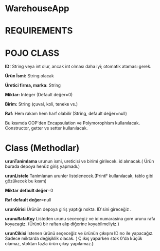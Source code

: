 # WarehouseApp


# **REQUIREMENTS**


# **POJO CLASS**


**ID:** String veya int olur, ancak int olması daha iyi; otomatik ataması
gerek.

**Ürün İsmi:** String olacak

**Üretici firma, marka:** String

**Miktar:** Integer (Default değer=0)

**Birim:** String (çuval, koli, teneke vs.)

**Raf:** Hem rakam hem harf olabilir (String, default değer=null)

Bu kısımda OOP'den Encapsulation ve Polymorophism kullanılacak.
Constructor, getter ve setter kullanılacak.



# **Class (Methodlar)**

**urunTanimlama** urunun ismi, ureticisi ve birimi girilecek. id alınacak.( Ürün burada depoya henüz giriş yapmadı.)

**urunListele** Tanimlanan urunler listelenecek.(PrintF kullanılacak, tablo gibi gözükecek bu kısım)

**Miktar** **default değer**=0

**Raf** **default değer**=null



**urunGirisi** Ürünün depoya giriş yaptığı nokta. ID'sini gireceğiz .

**urunuRafaKoy** Listeden urunu sececegiz ve id numarasina gore urunu
rafa koyacagiz. (Ürünü bir raftan alıp diğerine koyabilmeliyiz.)

**urunCikisi** İstenen ürünü seçeceğiz ve ürünün çıkışını ID no ile
yapacağız. Sadece miktarda değişiklik olacak.
( Ç ıkış yaparken stok 0'da
küçük olamaz, stoktan fazla ürün çıkışı yapılamaz.)
